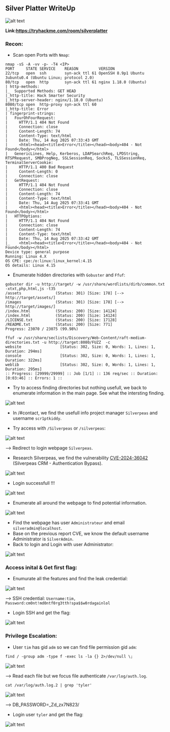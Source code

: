 ## Silver Platter WriteUp
![alt text](/Easy/Silver%20Platter/Images/image.png)

**Link:https://tryhackme.com/room/silverplatter**

### Recon:
+ Scan open Ports with `Nmap`:
```
nmap -sS -A -vv -p- -T4 <IP>
PORT     STATE SERVICE    REASON         VERSION
22/tcp   open  ssh        syn-ack ttl 61 OpenSSH 8.9p1 Ubuntu 3ubuntu0.4 (Ubuntu Linux; protocol 2.0)
80/tcp   open  http       syn-ack ttl 61 nginx 1.18.0 (Ubuntu)
| http-methods: 
|_  Supported Methods: GET HEAD
|_http-title: Hack Smarter Security
|_http-server-header: nginx/1.18.0 (Ubuntu)
8080/tcp open  http-proxy syn-ack ttl 60
|_http-title: Error
| fingerprint-strings: 
|   FourOhFourRequest: 
|     HTTP/1.1 404 Not Found
|     Connection: close
|     Content-Length: 74
|     Content-Type: text/html
|     Date: Thu, 14 Aug 2025 07:33:43 GMT
|     <html><head><title>Error</title></head><body>404 - Not Found</body></html>
|   GenericLines, Help, Kerberos, LDAPSearchReq, LPDString, RTSPRequest, SMBProgNeg, SSLSessionReq, Socks5, TLSSessionReq, TerminalServerCookie: 
|     HTTP/1.1 400 Bad Request
|     Content-Length: 0
|     Connection: close
|   GetRequest: 
|     HTTP/1.1 404 Not Found
|     Connection: close
|     Content-Length: 74
|     Content-Type: text/html
|     Date: Thu, 14 Aug 2025 07:33:41 GMT
|     <html><head><title>Error</title></head><body>404 - Not Found</body></html>
|   HTTPOptions: 
|     HTTP/1.1 404 Not Found
|     Connection: close
|     Content-Length: 74
|     Content-Type: text/html
|     Date: Thu, 14 Aug 2025 07:33:42 GMT
|_    <html><head><title>Error</title></head><body>404 - Not Found</body></html>
Device type: general purpose
Running: Linux 4.X
OS CPE: cpe:/o:linux:linux_kernel:4.15
OS details: Linux 4.15
```

+ Enumerate hidden directories with `Gobuster` and `Ffuf`:

```
gobuster dir -u http://target/ -w /usr/share/wordlists/dirb/common.txt -xtxt,php,html,js -t35
/assets               (Status: 301) [Size: 178] [--> http://target/assets/]
/images               (Status: 301) [Size: 178] [--> http://target/images/]
/index.html           (Status: 200) [Size: 14124]
/index.html           (Status: 200) [Size: 14124]
/LICENSE.txt          (Status: 200) [Size: 17128]
/README.txt           (Status: 200) [Size: 771]
Progress: 23070 / 23075 (99.98%)
```

```
ffuf -w /usr/share/seclists/Discovery/Web-Content/raft-medium-directories.txt -u http://target:8080/FUZZ  -c
website                 [Status: 302, Size: 0, Words: 1, Lines: 1, Duration: 294ms]
console                 [Status: 302, Size: 0, Words: 1, Lines: 1, Duration: 322ms]
weblib                  [Status: 302, Size: 0, Words: 1, Lines: 1, Duration: 295ms]
:: Progress: [29999/29999] :: Job [1/1] :: 136 req/sec :: Duration: [0:03:46] :: Errors: 1 ::
```

+ Try to access finding directories but nothing usefull, we back to enumerate information in the main page. See what the intersting finding.

![alt text](/Easy/Silver%20Platter/Images/Screenshot%20from%202025-08-14%2014-51-07.png)

+ In /#contact, we find the usefull info project manager `Silverpeas` and username `scr1ptkiddy`.

+ Try access with `/Silverpeas` or `/silverpeas`:

![alt text](/Easy/Silver%20Platter/Images/image-1.png)

--> Redirect to login webpage `Silverpeas`. 
+ Research Silverpeas, we find the vulnerability [CVE-2024-36042](https://gist.github.com/ChrisPritchard/4b6d5c70d9329ef116266a6c238dcb2d) (Silverpeas CRM - Authentication Bypass).

![alt text](/Easy/Silver%20Platter/Images/Screenshot%20from%202025-08-14%2015-07-32.png)

+ Login successfull !!!

![alt text](/Easy/Silver%20Platter/Images/image-2.png)

+ Enumerate all around the webpage to find potential information.

![alt text](/Easy/Silver%20Platter/Images/Screenshot%20from%202025-08-14%2015-13-00.png)

+ Find the webpage has user `Administrateur` and email `silveradmin@localhost`.
+ Base on the previous report CVE, we know the default username Administrator is `SilverAdmin`.
+ Back to login and Login with user Administrator:

![alt text](/Easy/Silver%20Platter/Images/Screenshot%20from%202025-08-14%2015-21-45.png)

### Access inital & Get first flag:

+ Enumurate all the features and find the leak credential:

![alt text](/Easy/Silver%20Platter/Images/Screenshot%20from%202025-08-14%2015-28-23.png)

--> SSH credential: `Username:tim, Password:cm0nt!md0ntf0rg3tth!spa$$w0rdagainlol`

+ Login SSH and get the flag:

![alt text](/Easy/Silver%20Platter/Images/image-3.png)

### Privilege Escalation:

+ User `tim` has gid `adm` so we can find file permission gid `adm`:

```
find / -group adm -type f -exec ls -la {} 2>/dev/null \;
```

![alt text](/Easy/Silver%20Platter/Images/Screenshot%20from%202025-08-14%2016-51-35.png)

--> Read each file but we focus file authenticate `/var/log/auth.log`.

```
cat /var/log/auth.log.2 | grep 'tyler'
```

![alt text](/Easy/Silver%20Platter/Images/Screenshot%20from%202025-08-14%2016-56-09.png)

--> DB_PASSWORD=_Zd_zx7N823/

+ Login user `tyler` and get the flag:

![alt text](/Easy/Silver%20Platter/Images/image-4.png)